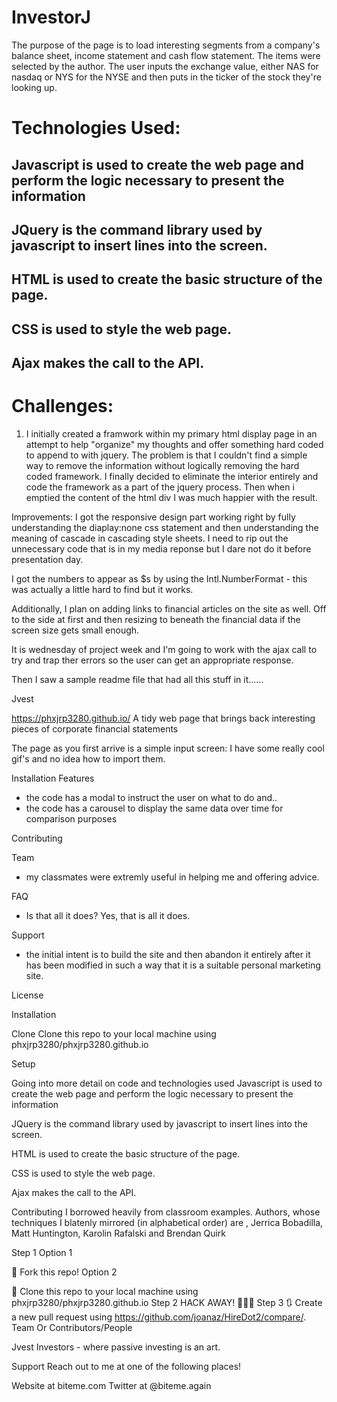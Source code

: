 # InvestorJ


The purpose of the page is to load interesting segments from a company's balance sheet, income statement and cash flow statement. 
The items were selected by the author.  The user inputs the exchange value, either NAS for nasdaq or NYS for the NYSE and then puts
in the ticker of the stock they're looking up.

# Technologies Used: #
  ## Javascript is used to create the web page and perform the logic necessary to present the information
  
  ## JQuery is the command library used by javascript to insert lines into the screen.  
  
  ## HTML is used to create the basic structure of the page.
  
  ## CSS is used to style the web page.
  
  ## Ajax makes the call to the API.
  
  # Challenges:  
  1.  I initially created a framwork within my primary html display page in an attempt to help "organize" my thoughts
  and offer something hard coded to append to with jquery.  The problem is that I couldn't find a simple way to remove the information
  without logically removing the hard coded framework.  I finally decided to eliminate the interior entirely and code the framework as 
  a part of the jquery process.  Then when i emptied the content of the html div I was much happier with the result.

  
  Improvements:
  I got the responsive design part working right by fully understanding the diaplay:none css statement and then understanding the meaning of cascade in cascading style sheets.  I need to rip out the unnecessary code that is in my media reponse but I dare not do it before presentation day.
  
  I got the numbers to appear as $s by using the Intl.NumberFormat - this was actually a little hard to find but it works.
    
Additionally, I plan on adding links to financial articles on the site as well.  Off to the side at first and then resizing to beneath the financial data if the screen size gets small enough.

It is wednesday of project week and I'm going to work with the ajax call to try and trap ther errors so the user can get an appropriate response.  

Then I saw a sample readme file that had all this stuff in it......

Jvest


https://phxjrp3280.github.io/
A tidy web page that brings back interesting pieces of corporate financial statements

The page as you first arrive is a simple input screen: 
I have some really cool gif's and no idea how to import them.







Installation
Features
 - the code has a modal to instruct the user on what to do and..
 - the code has a carousel to display the same data over time for comparison purposes
 
Contributing

Team
-  my classmates were extremly useful in helping me and offering advice.

FAQ
- Is that all it does?  Yes, that is all it does.

Support
- the initial intent is to build the site and then abandon it entirely after it has been modified in such a way that it is a suitable personal marketing site.

License


Installation

Clone
Clone this repo to your local machine using phxjrp3280/phxjrp3280.github.io

Setup

Going into more detail on code and technologies used
  Javascript is used to create the web page and perform the logic necessary to present the information
  
  JQuery is the command library used by javascript to insert lines into the screen.  
  
  HTML is used to create the basic structure of the page.
  
  CSS is used to style the web page.
  
  Ajax makes the call to the API.
  
Contributing
I borrowed heavily from classroom examples.  Authors, whose techniques I blatenly mirrored (in alphabetical order) are , Jerrica Bobadilla, Matt Huntington,  Karolin Rafalski and Brendan Quirk

Step 1
Option 1

🍴 Fork this repo!
Option 2

👯 Clone this repo to your local machine using phxjrp3280/phxjrp3280.github.io
Step 2
HACK AWAY! 🔨🔨🔨
Step 3
🔃 Create a new pull request using https://github.com/joanaz/HireDot2/compare/.
Team
Or Contributors/People

Jvest Investors - where passive investing is an art.

Support
Reach out to me at one of the following places!

Website at biteme.com
Twitter at @biteme.again
